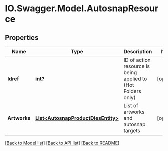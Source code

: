# IO.Swagger.Model.AutosnapResource
## Properties

Name | Type | Description | Notes
------------ | ------------- | ------------- | -------------
**Idref** | **int?** | ID of action resource is being applied to (Hot Folders only) | [optional] 
**Artworks** | [**List&lt;AutosnapProductDiesEntity&gt;**](AutosnapProductDiesEntity.md) | List of artworks and autosnap targets | [optional] 

[[Back to Model list]](../README.md#documentation-for-models) [[Back to API list]](../README.md#documentation-for-api-endpoints) [[Back to README]](../README.md)


